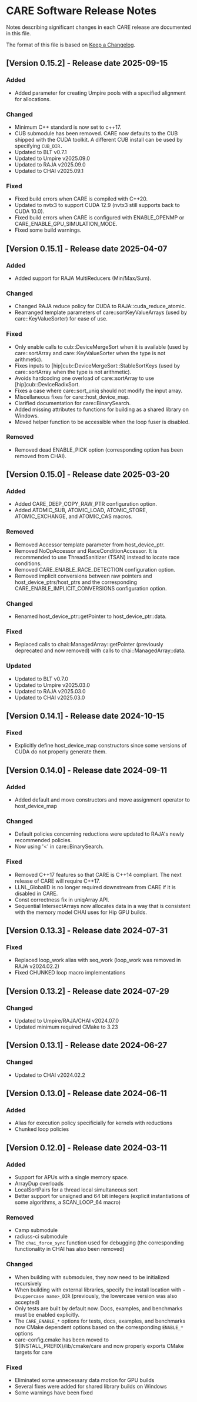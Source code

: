 [comment]: # (#################################################################)
[comment]: # (Copyright 2020-25, Lawrence Livermore National Security, LLC and CARE)
[comment]: # (project contributors. See the CARE LICENSE file for details.)
[comment]: # 
[comment]: # (SPDX-License-Identifier: BSD-3-Clause)
[comment]: # (#################################################################)

# CARE Software Release Notes

Notes describing significant changes in each CARE release are documented
in this file.

The format of this file is based on [Keep a Changelog](http://keepachangelog.com/en/1.0.0/).

## [Version 0.15.2] - Release date 2025-09-15

### Added
- Added parameter for creating Umpire pools with a specified alignment for allocations.

### Changed
- Minimum C++ standard is now set to c++17.
- CUB submodule has been removed. CARE now defaults to the CUB shipped with the CUDA toolkit.
  A different CUB install can be used by specifying `CUB_DIR.`
- Updated to BLT v0.7.1
- Updated to Umpire v2025.09.0
- Updated to RAJA v2025.09.0
- Updated to CHAI v2025.09.1

### Fixed
- Fixed build errors when CARE is compiled with C++20.
- Updated to nvtx3 to support CUDA 12.9 (nvtx3 still supports back to CUDA 10.0).
- Fixed build errors when CARE is configured with ENABLE\_OPENMP or CARE\_ENABLE\_GPU\_SIMULATION\_MODE.
- Fixed some build warnings.

## [Version 0.15.1] - Release date 2025-04-07

### Added
- Added support for RAJA MultiReducers (Min/Max/Sum).

### Changed
- Changed RAJA reduce policy for CUDA to RAJA::cuda\_reduce\_atomic.
- Rearranged template parameters of care::sortKeyValueArrays (used by care::KeyValueSorter) for ease of use.

### Fixed
- Only enable calls to cub::DeviceMergeSort when it is available (used by care::sortArray and care::KeyValueSorter when the type is not arithmetic).
- Fixes inputs to [hip]cub::DeviceMergeSort::StableSortKeys (used by care::sortArray when the type is not arithmetic).
- Avoids hardcoding one overload of care::sortArray to use [hip]cub::DeviceRadixSort.
- Fixes a case where care::sort\_uniq should not modify the input array.
- Miscellaneous fixes for care::host\_device\_map.
- Clarified documentation for care::BinarySearch.
- Added missing attributes to functions for building as a shared library on Windows.
- Moved helper function to be accessible when the loop fuser is disabled.

### Removed
- Removed dead ENABLE\_PICK option (corresponding option has been removed from CHAI).

## [Version 0.15.0] - Release date 2025-03-20

### Added
- Added CARE\_DEEP\_COPY\_RAW\_PTR configuration option.
- Added ATOMIC\_SUB, ATOMIC\_LOAD, ATOMIC\_STORE, ATOMIC\_EXCHANGE, and ATOMIC\_CAS macros.

### Removed
- Removed Accessor template parameter from host\_device\_ptr.
- Removed NoOpAccessor and RaceConditionAccessor. It is recommended to use ThreadSanitizer (TSAN) instead to locate race conditions.
- Removed CARE\_ENABLE\_RACE\_DETECTION configuration option.
- Removed implicit conversions between raw pointers and host\_device\_ptrs/host\_ptrs and the corresponding CARE\_ENABLE\_IMPLICIT\_CONVERSIONS configuration option.

### Changed
- Renamed host\_device\_ptr::getPointer to host\_device\_ptr::data.

### Fixed
- Replaced calls to chai::ManagedArray::getPointer (previously deprecated and now removed) with calls to chai::ManagedArray::data.

### Updated
- Updated to BLT v0.7.0
- Updated to Umpire v2025.03.0
- Updated to RAJA v2025.03.0
- Updated to CHAI v2025.03.0

## [Version 0.14.1] - Release date 2024-10-15

### Fixed
- Explicitly define host\_device\_map constructors since some versions of CUDA do not properly generate them.

## [Version 0.14.0] - Release date 2024-09-11

### Added
- Added default and move constructors and move assignment operator to host\_device\_map

### Changed
- Default policies concerning reductions were updated to RAJA's newly recommended policies.
- Now using '<' in care::BinarySearch.

### Fixed
- Removed C++17 features so that CARE is C++14 compliant. The next release of CARE will require C++17.
- LLNL\_GlobalID is no longer required downstream from CARE if it is disabled in CARE.
- Const correctness fix in uniqArray API.
- Sequential IntersectArrays now allocates data in a way that is consistent with the memory model CHAI uses for Hip GPU builds.

## [Version 0.13.3] - Release date 2024-07-31

### Fixed
- Replaced loop\_work alias with seq\_work (loop\_work was removed in RAJA v2024.02.2)
- Fixed CHUNKED loop macro implementations

## [Version 0.13.2] - Release date 2024-07-29

### Changed
- Updated to Umpire/RAJA/CHAI v2024.07.0
- Updated minimum required CMake to 3.23

## [Version 0.13.1] - Release date 2024-06-27

### Changed
- Updated to CHAI v2024.02.2

## [Version 0.13.0] - Release date 2024-06-11

### Added
- Alias for execution policy specificially for kernels with reductions
- Chunked loop policies

## [Version 0.12.0] - Release date 2024-03-11

### Added
- Support for APUs with a single memory space.
- ArrayDup overloads
- LocalSortPairs for a thread local simultaneous sort
- Better support for unsigned and 64 bit integers (explicit instantiations of some algorithms, a SCAN\_LOOP\_64 macro)

### Removed
- Camp submodule
- radiuss-ci submodule
- The `chai_force_sync` function used for debugging (the corresponding functionality in CHAI has also been removed)

### Changed
- When building with submodules, they now need to be initialized recursively
- When building with external libraries, specify the install location with `-D<uppercase name>_DIR` (previously, the lowercase version was also accepted)
- Only tests are built by default now. Docs, examples, and benchmarks must be enabled explicitly.
- The `CARE_ENABLE_*` options for tests, docs, examples, and benchmarks now CMake dependent options based on the corresponding `ENABLE_*` options
- care-config.cmake has been moved to ${INSTALL\_PREFIX}/lib/cmake/care and now properly exports CMake targets for care

### Fixed
- Eliminated some unnecessary data motion for GPU builds
- Several fixes were added for shared library builds on Windows
- Some warnings have been fixed
